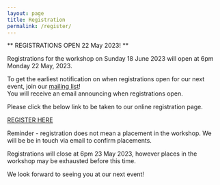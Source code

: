 ```yaml
---
layout: page
title: Registration
permalink: /register/
---
```



** REGISTRATIONS OPEN 22 May 2023! **

Registrations for the workshop on Sunday 18 June 2023 will open at 6pm Monday 22 May, 2023.

To get the earliest notification on when registrations open for our next event, join our [mailing list][mail]!\
You will receive an email announcing when registrations open.


Please click the below link to be taken to our online registration page.

[REGISTER HERE][register]

Reminder - registration does not mean a placement in the workshop. We will be be in touch via email to confirm placements.

Registrations will close at 6pm 23 May 2023, however places in the workshop may be exhausted before this time.

[register]:https://canberra.gpn.rocks


[mail]:https://docs.google.com/forms/viewform?bc=transparent&embedded=true&f=%2522Lucida%2BGrande%2522%252C%2522Lucida%2BSans%2BUnicode%2522%252CArial%252Csans-serif&hl=en_GB&htc=%2523666666&id=13nTEojQRFfwiSdH_F57uU39IeOvI2xKvVUz5ZOzsXdc&lc=%25230000cc&pli=1&tc=%2523000000&ttl=0
We look forward to seeing you at our next event!
